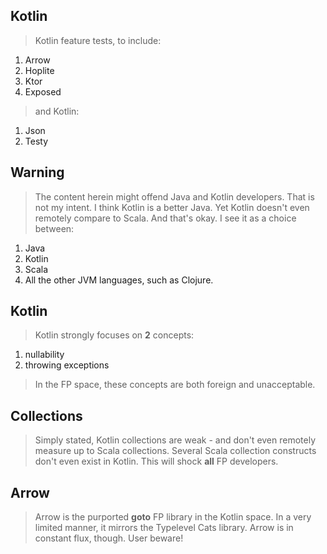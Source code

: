 Kotlin
------
>Kotlin feature tests, to include:
1. Arrow
2. Hoplite
3. Ktor
4. Exposed
>and Kotlin:
1. Json
2. Testy

Warning
-------
>The content herein might offend Java and Kotlin developers. That is not my intent.
>I think Kotlin is a better Java. Yet Kotlin doesn't even remotely compare to Scala.
>And that's okay. I see it as a choice between:
1. Java
2. Kotlin
3. Scala
4. All the other JVM languages, such as Clojure.

Kotlin
------
>Kotlin strongly focuses on **2** concepts:
1. nullability
2. throwing exceptions
>In the FP space, these concepts are both foreign and unacceptable.

Collections
-----------
>Simply stated, Kotlin collections are weak - and don't even remotely measure up to Scala collections.
>Several Scala collection constructs don't even exist in Kotlin. This will shock **all** FP developers.

Arrow
-----
>Arrow is the purported **goto** FP library in the Kotlin space.
>In a very limited manner, it mirrors the Typelevel Cats library.
>Arrow is in constant flux, though. User beware!